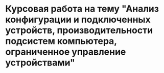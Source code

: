 # Курсовая работа на тему "Анализ конфигурации и подключенных устройств, производительности подсистем компьютера, ограниченное управление устройствами"